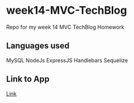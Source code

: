 # week14-MVC-TechBlog
Repo for my week 14 MVC TechBlog Homework
## Languages used
MySQL
NodeJs
ExpressJS
Handlebars
Sequelize
## Link to App
[Link](https://mvc-techblog-oplum.herokuapp.com/)

